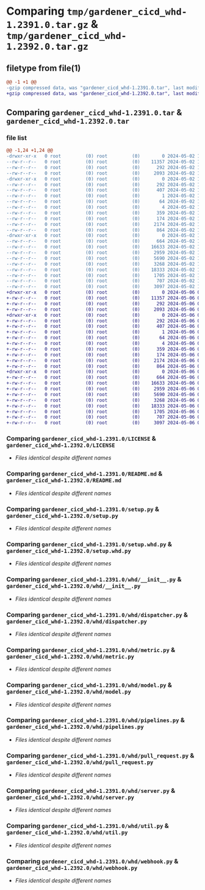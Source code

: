 # Comparing `tmp/gardener_cicd_whd-1.2391.0.tar.gz` & `tmp/gardener_cicd_whd-1.2392.0.tar.gz`

## filetype from file(1)

```diff
@@ -1 +1 @@
-gzip compressed data, was "gardener_cicd_whd-1.2391.0.tar", last modified: Thu May  2 10:06:44 2024, max compression
+gzip compressed data, was "gardener_cicd_whd-1.2392.0.tar", last modified: Mon May  6 09:19:08 2024, max compression
```

## Comparing `gardener_cicd_whd-1.2391.0.tar` & `gardener_cicd_whd-1.2392.0.tar`

### file list

```diff
@@ -1,24 +1,24 @@
-drwxr-xr-x   0 root         (0) root         (0)        0 2024-05-02 10:06:44.686696 gardener_cicd_whd-1.2391.0/
--rw-r--r--   0 root         (0) root         (0)    11357 2024-05-02 10:05:25.000000 gardener_cicd_whd-1.2391.0/LICENSE
--rw-r--r--   0 root         (0) root         (0)      292 2024-05-02 10:06:44.686696 gardener_cicd_whd-1.2391.0/PKG-INFO
--rw-r--r--   0 root         (0) root         (0)     2093 2024-05-02 10:05:25.000000 gardener_cicd_whd-1.2391.0/README.md
-drwxr-xr-x   0 root         (0) root         (0)        0 2024-05-02 10:06:44.686696 gardener_cicd_whd-1.2391.0/gardener_cicd_whd.egg-info/
--rw-r--r--   0 root         (0) root         (0)      292 2024-05-02 10:06:44.000000 gardener_cicd_whd-1.2391.0/gardener_cicd_whd.egg-info/PKG-INFO
--rw-r--r--   0 root         (0) root         (0)      407 2024-05-02 10:06:44.000000 gardener_cicd_whd-1.2391.0/gardener_cicd_whd.egg-info/SOURCES.txt
--rw-r--r--   0 root         (0) root         (0)        1 2024-05-02 10:06:44.000000 gardener_cicd_whd-1.2391.0/gardener_cicd_whd.egg-info/dependency_links.txt
--rw-r--r--   0 root         (0) root         (0)       64 2024-05-02 10:06:44.000000 gardener_cicd_whd-1.2391.0/gardener_cicd_whd.egg-info/requires.txt
--rw-r--r--   0 root         (0) root         (0)        4 2024-05-02 10:06:44.000000 gardener_cicd_whd-1.2391.0/gardener_cicd_whd.egg-info/top_level.txt
--rw-r--r--   0 root         (0) root         (0)      359 2024-05-02 10:05:25.000000 gardener_cicd_whd-1.2391.0/pyproject.toml
--rw-r--r--   0 root         (0) root         (0)      174 2024-05-02 10:06:44.686696 gardener_cicd_whd-1.2391.0/setup.cfg
--rw-r--r--   0 root         (0) root         (0)     2174 2024-05-02 10:05:25.000000 gardener_cicd_whd-1.2391.0/setup.py
--rw-r--r--   0 root         (0) root         (0)      864 2024-05-02 10:05:25.000000 gardener_cicd_whd-1.2391.0/setup.whd.py
-drwxr-xr-x   0 root         (0) root         (0)        0 2024-05-02 10:06:44.686696 gardener_cicd_whd-1.2391.0/whd/
--rw-r--r--   0 root         (0) root         (0)      664 2024-05-02 10:05:25.000000 gardener_cicd_whd-1.2391.0/whd/__init__.py
--rw-r--r--   0 root         (0) root         (0)    16633 2024-05-02 10:05:25.000000 gardener_cicd_whd-1.2391.0/whd/dispatcher.py
--rw-r--r--   0 root         (0) root         (0)     2959 2024-05-02 10:05:25.000000 gardener_cicd_whd-1.2391.0/whd/metric.py
--rw-r--r--   0 root         (0) root         (0)     5690 2024-05-02 10:05:25.000000 gardener_cicd_whd-1.2391.0/whd/model.py
--rw-r--r--   0 root         (0) root         (0)     3268 2024-05-02 10:05:25.000000 gardener_cicd_whd-1.2391.0/whd/pipelines.py
--rw-r--r--   0 root         (0) root         (0)    18333 2024-05-02 10:05:25.000000 gardener_cicd_whd-1.2391.0/whd/pull_request.py
--rw-r--r--   0 root         (0) root         (0)     1705 2024-05-02 10:05:25.000000 gardener_cicd_whd-1.2391.0/whd/server.py
--rw-r--r--   0 root         (0) root         (0)      707 2024-05-02 10:05:25.000000 gardener_cicd_whd-1.2391.0/whd/util.py
--rw-r--r--   0 root         (0) root         (0)     3097 2024-05-02 10:05:25.000000 gardener_cicd_whd-1.2391.0/whd/webhook.py
+drwxr-xr-x   0 root         (0) root         (0)        0 2024-05-06 09:19:08.411234 gardener_cicd_whd-1.2392.0/
+-rw-r--r--   0 root         (0) root         (0)    11357 2024-05-06 09:18:00.000000 gardener_cicd_whd-1.2392.0/LICENSE
+-rw-r--r--   0 root         (0) root         (0)      292 2024-05-06 09:19:08.411234 gardener_cicd_whd-1.2392.0/PKG-INFO
+-rw-r--r--   0 root         (0) root         (0)     2093 2024-05-06 09:18:00.000000 gardener_cicd_whd-1.2392.0/README.md
+drwxr-xr-x   0 root         (0) root         (0)        0 2024-05-06 09:19:08.411234 gardener_cicd_whd-1.2392.0/gardener_cicd_whd.egg-info/
+-rw-r--r--   0 root         (0) root         (0)      292 2024-05-06 09:19:08.000000 gardener_cicd_whd-1.2392.0/gardener_cicd_whd.egg-info/PKG-INFO
+-rw-r--r--   0 root         (0) root         (0)      407 2024-05-06 09:19:08.000000 gardener_cicd_whd-1.2392.0/gardener_cicd_whd.egg-info/SOURCES.txt
+-rw-r--r--   0 root         (0) root         (0)        1 2024-05-06 09:19:08.000000 gardener_cicd_whd-1.2392.0/gardener_cicd_whd.egg-info/dependency_links.txt
+-rw-r--r--   0 root         (0) root         (0)       64 2024-05-06 09:19:08.000000 gardener_cicd_whd-1.2392.0/gardener_cicd_whd.egg-info/requires.txt
+-rw-r--r--   0 root         (0) root         (0)        4 2024-05-06 09:19:08.000000 gardener_cicd_whd-1.2392.0/gardener_cicd_whd.egg-info/top_level.txt
+-rw-r--r--   0 root         (0) root         (0)      359 2024-05-06 09:18:00.000000 gardener_cicd_whd-1.2392.0/pyproject.toml
+-rw-r--r--   0 root         (0) root         (0)      174 2024-05-06 09:19:08.415233 gardener_cicd_whd-1.2392.0/setup.cfg
+-rw-r--r--   0 root         (0) root         (0)     2174 2024-05-06 09:18:00.000000 gardener_cicd_whd-1.2392.0/setup.py
+-rw-r--r--   0 root         (0) root         (0)      864 2024-05-06 09:18:00.000000 gardener_cicd_whd-1.2392.0/setup.whd.py
+drwxr-xr-x   0 root         (0) root         (0)        0 2024-05-06 09:19:08.411234 gardener_cicd_whd-1.2392.0/whd/
+-rw-r--r--   0 root         (0) root         (0)      664 2024-05-06 09:18:00.000000 gardener_cicd_whd-1.2392.0/whd/__init__.py
+-rw-r--r--   0 root         (0) root         (0)    16633 2024-05-06 09:18:00.000000 gardener_cicd_whd-1.2392.0/whd/dispatcher.py
+-rw-r--r--   0 root         (0) root         (0)     2959 2024-05-06 09:18:00.000000 gardener_cicd_whd-1.2392.0/whd/metric.py
+-rw-r--r--   0 root         (0) root         (0)     5690 2024-05-06 09:18:00.000000 gardener_cicd_whd-1.2392.0/whd/model.py
+-rw-r--r--   0 root         (0) root         (0)     3268 2024-05-06 09:18:00.000000 gardener_cicd_whd-1.2392.0/whd/pipelines.py
+-rw-r--r--   0 root         (0) root         (0)    18333 2024-05-06 09:18:00.000000 gardener_cicd_whd-1.2392.0/whd/pull_request.py
+-rw-r--r--   0 root         (0) root         (0)     1705 2024-05-06 09:18:00.000000 gardener_cicd_whd-1.2392.0/whd/server.py
+-rw-r--r--   0 root         (0) root         (0)      707 2024-05-06 09:18:00.000000 gardener_cicd_whd-1.2392.0/whd/util.py
+-rw-r--r--   0 root         (0) root         (0)     3097 2024-05-06 09:18:00.000000 gardener_cicd_whd-1.2392.0/whd/webhook.py
```

### Comparing `gardener_cicd_whd-1.2391.0/LICENSE` & `gardener_cicd_whd-1.2392.0/LICENSE`

 * *Files identical despite different names*

### Comparing `gardener_cicd_whd-1.2391.0/README.md` & `gardener_cicd_whd-1.2392.0/README.md`

 * *Files identical despite different names*

### Comparing `gardener_cicd_whd-1.2391.0/setup.py` & `gardener_cicd_whd-1.2392.0/setup.py`

 * *Files identical despite different names*

### Comparing `gardener_cicd_whd-1.2391.0/setup.whd.py` & `gardener_cicd_whd-1.2392.0/setup.whd.py`

 * *Files identical despite different names*

### Comparing `gardener_cicd_whd-1.2391.0/whd/__init__.py` & `gardener_cicd_whd-1.2392.0/whd/__init__.py`

 * *Files identical despite different names*

### Comparing `gardener_cicd_whd-1.2391.0/whd/dispatcher.py` & `gardener_cicd_whd-1.2392.0/whd/dispatcher.py`

 * *Files identical despite different names*

### Comparing `gardener_cicd_whd-1.2391.0/whd/metric.py` & `gardener_cicd_whd-1.2392.0/whd/metric.py`

 * *Files identical despite different names*

### Comparing `gardener_cicd_whd-1.2391.0/whd/model.py` & `gardener_cicd_whd-1.2392.0/whd/model.py`

 * *Files identical despite different names*

### Comparing `gardener_cicd_whd-1.2391.0/whd/pipelines.py` & `gardener_cicd_whd-1.2392.0/whd/pipelines.py`

 * *Files identical despite different names*

### Comparing `gardener_cicd_whd-1.2391.0/whd/pull_request.py` & `gardener_cicd_whd-1.2392.0/whd/pull_request.py`

 * *Files identical despite different names*

### Comparing `gardener_cicd_whd-1.2391.0/whd/server.py` & `gardener_cicd_whd-1.2392.0/whd/server.py`

 * *Files identical despite different names*

### Comparing `gardener_cicd_whd-1.2391.0/whd/util.py` & `gardener_cicd_whd-1.2392.0/whd/util.py`

 * *Files identical despite different names*

### Comparing `gardener_cicd_whd-1.2391.0/whd/webhook.py` & `gardener_cicd_whd-1.2392.0/whd/webhook.py`

 * *Files identical despite different names*

